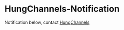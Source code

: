 # HungChannels-Notification
Notification below, contact [HungChannels](https://www.facebook.com/HungChannels.TV)
